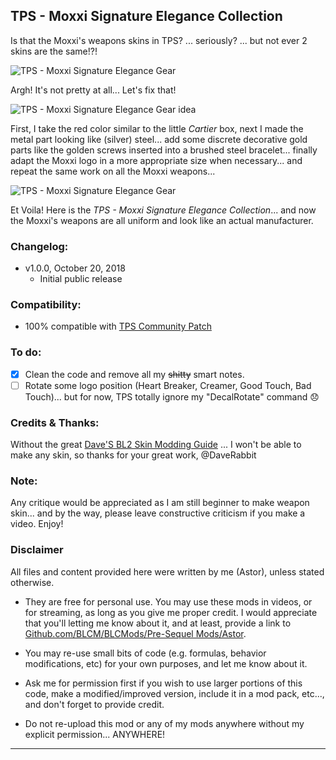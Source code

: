 ## TPS - Moxxi Signature Elegance Collection

Is that the Moxxi's weapons skins in TPS? ... seriously? ... but not ever 2 skins are the same!?! 

![TPS - Moxxi Signature Elegance Gear](https://imgur.com/JbYPZTA.jpg "Don't worry guys... even if my screen capture show French text, my mods are in English")

Argh! It's not pretty at all... Let's fix that!

![TPS - Moxxi Signature Elegance Gear idea](https://imgur.com/B8enEhH.jpg "Don't worry guys... even if my screen capture show French text, my mods are in English")

First, I take the red color similar to the little *Cartier* box, next I made the metal part looking like (silver) steel... add some discrete decorative gold parts like the golden screws inserted into a brushed steel bracelet... finally adapt the Moxxi logo in a more appropriate size when necessary... and repeat the same work on all the Moxxi weapons...

![TPS - Moxxi Signature Elegance Gear](https://imgur.com/fHX8Ljf.jpg "Don't worry guys... even if my screen capture show French text, my mods are in English")

Et Voila! Here is the *TPS - Moxxi Signature Elegance Collection*... and now the Moxxi's weapons are all uniform and look like an actual manufacturer.

### Changelog:
- v1.0.0, October 20, 2018
  - Initial public release
 
### Compatibility:

- 100% compatible with [TPS Community Patch](https://github.com/BLCM/BLCMods/tree/master/Pre%20Sequel%20Mods/Community%20Patch)

### To do:

- [x] Clean the code and remove all my ~~shitty~~ smart notes.
- [ ] Rotate some logo position (Heart Breaker, Creamer, Good Touch, Bad Touch)... but for now, TPS totally ignore my "DecalRotate" command :disappointed:

### Credits & Thanks:

Without the great [Dave'S BL2 Skin Modding Guide](https://cdn.rawgit.com/BLCM/BLCMods/bb1933f7/Borderlands%202%20mods/Dave/DAVE%27S%20BL2%20SKIN%20MODDING%20GUIDE.pdf) ... I won't be able to make any skin, so thanks for your great work, @DaveRabbit
  
### Note: 

Any critique would be appreciated as I am still beginner to make weapon skin... and by the way, please leave constructive criticism if you make a video. 
Enjoy!

### Disclaimer

All files and content provided here were written by me (Astor), unless stated otherwise.

- They are free for personal use. You may use these mods in videos, or for streaming, as long as you give me proper credit. I would appreciate that you'll letting me know about it, and at least, provide a link to [Github.com/BLCM/BLCMods/Pre-Sequel Mods/Astor](https://github.com/BLCM/BLCMods/tree/master/Pre%20Sequel%20Mods/Astor).

- You may re-use small bits of code (e.g. formulas, behavior modifications, etc) for your own purposes, and let me know about it. 

- Ask me for permission first if you wish to use larger portions of this code, make a modified/improved version, include it in a mod pack, etc..., and don't forget to provide credit.

- Do not re-upload this mod or any of my mods anywhere without my explicit permission... ANYWHERE!

* * * * *



